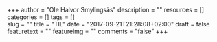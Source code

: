 +++
author = "Ole Halvor Smylingsås"
description = ""
resources = []
categories = []
tags = []  
slug = ""
title = "TIL"
date = "2017-09-21T21:28:08+02:00"
draft = false
featuretext = ""
featureimg = ""
comments = "false"
+++

